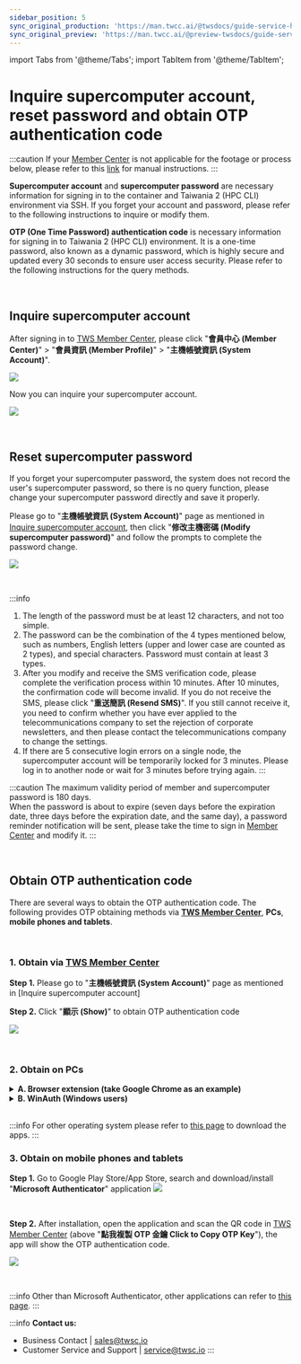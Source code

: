 ```yaml
---
sidebar_position: 5
sync_original_production: 'https://man.twcc.ai/@twsdocs/guide-service-hostname-pwd-otp-en' 
sync_original_preview: 'https://man.twcc.ai/@preview-twsdocs/guide-service-hostname-pwd-otp-en' 
---
```


import Tabs from '@theme/Tabs';
import TabItem from '@theme/TabItem';

# Inquire supercomputer account, reset password and obtain OTP authentication code

:::caution
If your [<ins>Member Center<i class="fa fa-question-circle fa-question-circle-for-service" aria-hidden="true"></i></ins>](https://man.twcc.ai/@twsdocs/howto-service-access-service-zh) is not applicable for the footage or process below, please refer to this <i class="fa fa-sign-out" aria-hidden="true"></i> [<ins>link</ins>](https://man.twcc.ai/@twsdocs/doc-mber-pjct-blng-main-zh/https%3A%2F%2Fman.twcc.ai%2F%40twsdocs%2Fguide-service-signup-zh) for manual instructions.
:::

**Supercomputer account** and **supercomputer password** are necessary information for signing in to the container and Taiwania 2 (HPC CLI) environment via SSH.
If you forget your account and password, please refer to the following instructions to inquire or modify them.

**OTP (One Time Password) authentication code** is necessary information for signing in to Taiwania 2 (HPC CLI) environment. It is a one-time password, also known as a dynamic password, which is highly secure and updated every 30 seconds to ensure user access security. Please refer to the following instructions for the query methods.

<br/>


## Inquire supercomputer account

After signing in to [TWS Member Center](https://member.twcc.ai/), please click "**會員中心 (Member Center)**" > "**會員資訊 (Member Profile)**" > "**主機帳號資訊 (System Account)**".

![](https://cos.twcc.ai/SYS-MANUAL/uploads/upload_c03feefeff29f646e16ca59240906392.png)


Now you can inquire your supercomputer account.

![](https://cos.twcc.ai/SYS-MANUAL/uploads/upload_06188cb991914077678b79f3b1d56653.png)

<br/>


## Reset supercomputer password

If you forget your supercomputer password, the system does not record the user's supercomputer password, so there is no query function, please change your supercomputer password directly and save it properly.

Please go to "**主機帳號資訊 (System Account)**" page as mentioned in [Inquire supercomputer account](#Inquire-supercomputer-account), then click "**修改主機密碼 (Modify supercomputer password)**" and follow the prompts to complete the password change.

![](https://cos.twcc.ai/SYS-MANUAL/uploads/upload_2252ad16c81cc49a6c3c393802b70a66.png)

<br/>


:::info
1. The length of the password must be at least 12 characters, and not too simple.
2. The password can be the combination of the 4 types mentioned below, such as numbers, English letters (upper and lower case are counted as 2 types), and special characters. Password must contain at least 3 types.
3. After you modify and receive the SMS verification code, please complete the verification process within 10 minutes. After 10 minutes, the confirmation code will become invalid. If you do not receive the SMS, please click "**重送簡訊 (Resend SMS)**". If you still cannot receive it, you need to confirm whether you have ever applied to the telecommunications company to set the rejection of corporate newsletters, and then please contact the telecommunications company to change the settings.
4. If there are 5 consecutive login errors on a single node, the supercomputer account will be temporarily locked for 3 minutes. Please log in to another node or wait for 3 minutes before trying again.
:::


:::caution
The maximum validity period of member and supercomputer password is 180 days.<br/>
When the password is about to expire (seven days before the expiration date, three days before the expiration date, and the same day), a password reminder notification will be sent, please take the time to sign in [<ins>Member Center<i class="fa fa-question-circle fa-question-circle-for-service" aria-hidden="true"></i></ins>](https://man.twcc.ai/@twsdocs/howto-service-access-service-zh) and modify it.
:::

<br/>


## Obtain OTP authentication code

There are several ways to obtain the OTP authentication code. The following provides OTP obtaining methods via **[TWS Member Center](https://member.twcc.ai/)**, **PCs**, **mobile phones and tablets**.

<br/>


### 1. Obtain via [<ins>TWS Member Center</ins>](https://member.twcc.ai/)

**Step 1.** Please go to "**主機帳號資訊 (System Account)**" page as mentioned in [Inquire supercomputer account]

**Step 2.** Click "**顯示 (Show)**" to obtain OTP authentication code

![](https://cos.twcc.ai/SYS-MANUAL/uploads/upload_3259b104075b152f7464d9e924654e52.png)

<br/>


### 2. Obtain on PCs

<details>

<summary><b>A. Browser extension (take Google Chrome as an example)</b></summary>

**Step 1.** Go to the [<ins>link</ins>](https://github.com/Authenticator-Extension/Authenticator), scroll down,  click on the Authenticator extension page and add the feature to Chrome.

![](https://cos.twcc.ai/SYS-MANUAL/uploads/upload_7079b98f2fed3eca9041aa2f09473f85.png)

<br/>

**Step 2.** Open "**Authenticator**", click edit in the upper right corner

![](https://cos.twcc.ai/SYS-MANUAL/uploads/upload_6932ad85d2dd16cfe17f5e8847d072e4.png)

<br/>

**Step 3.** Click "**掃描 QR code (Scan QR code)**"

![](https://cos.twcc.ai/SYS-MANUAL/uploads/upload_ecafdb84ebc4f074c8fa91af5cd3b947.png)

<br/>

**Step 4.** Use the dotted line to frame the OTP QR code of iService

![](https://cos.twcc.ai/SYS-MANUAL/uploads/upload_38c2b7c98b378f12f1f7dcb522effd62.png)

<br/>

**Step 5.** After adding successfully, click on the extension to obtain the OTP authentication code

![](https://cos.twcc.ai/SYS-MANUAL/uploads/upload_e54be46dfbffdde94df2c4a10b7ed775.png)


</details>


<details>

<summary><b>B. WinAuth (Windows users)</b></summary>

**Step 1.** Download [WinAuth]( https://github.com/winauth/winauth )
![](https://cos.twcc.ai/SYS-MANUAL/uploads/upload_aff24c0f6f427c7c8e4c0cf3c9ccfaaa.png)

<br/>

**Step 2.** After unzipping, open, click **Add**, click Authenticator
  
![](https://cos.twcc.ai/SYS-MANUAL/uploads/upload_66a64543d039a16610e73ec3de2b91c3.png)

<br/>

**Step 3.** Create Account
![](https://cos.twcc.ai/SYS-MANUAL/uploads/upload_b7240fae8a132dfad9cec0fe0cdb1ab4.png)

<br/>

**Step 4.** Right Click **Auto Refresh**, let OTP refresh automatically and it's done!

![](https://cos.twcc.ai/SYS-MANUAL/uploads/upload_b3555bbc286592bcbe1e0ea2cdfeb636.png)


</details>

<br/>

:::info
For other operating system please refer to [<ins>this page</ins>](https://alternativeto.net/software/winauth/) to download the apps.
:::


### 3. Obtain on mobile phones and tablets


**Step 1.** Go to Google Play Store/App Store, search and download/install "**Microsoft Authenticator**" application
![](https://cos.twcc.ai/SYS-MANUAL/uploads/upload_7915a7936bc890adf958abc05ca1b06f.jpg)

<br/>

**Step 2.** After installation, open the application and scan the QR code in [TWS Member Center](https://member.twcc.ai/) (above "**點我複製 OTP 金鑰 Click to Copy OTP Key**"), the app will show the OTP authentication code.

![](https://cos.twcc.ai/SYS-MANUAL/uploads/upload_41e14e47dda849f93df3d4af53766d94.png)


<br/>

:::info
Other than Microsoft Authenticator, other applications can refer to [<ins>this page</ins>](https://alternativeto.net/software/microsoft-authenticator/).
:::


:::info
**Contact us:**
- Business Contact | <ins><a href = "mailto: sales@twsc.io">sales@twsc.io</a></ins>
- Customer Service and Support | <ins><a href = "mailto: sales@twsc.io">service@twsc.io</a></ins>
:::